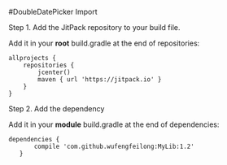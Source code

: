 #DoubleDatePicker
 Import 
 
 Step 1. Add the JitPack repository to your build file.
 
 Add it in your **root** build.gradle at the end of repositories:
 
 ```
 allprojects {
     repositories {
         jcenter()
         maven { url 'https://jitpack.io' }
     }
 }
 ```
 Step 2. Add the dependency
 
 Add it in your **module** build.gradle at the end of dependencies:
 ```
 dependencies {
 		compile 'com.github.wufengfeilong:MyLib:1.2'
 	}
 ```